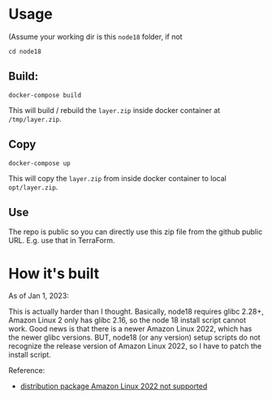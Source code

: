 # Usage
(Assume your working dir is  this `node18` folder, if not
```
cd node18
```

## Build:
```
docker-compose build
```
This will build / rebuild the `layer.zip` inside docker container at `/tmp/layer.zip`.

## Copy
```
docker-compose up
```
This will copy the `layer.zip` from inside docker container to local `opt/layer.zip`.

## Use
The repo is public so you can directly use this zip file from the github public URL.
E.g. use that in TerraForm.

# How it's built
As of Jan 1, 2023:

This is actually harder than I thought.
Basically, node18 requires glibc 2.28+, Amazon Linux 2 only has glibc 2.16, so the node 18 install script cannot work. Good news is that there is a newer Amazon Linux 2022, which has the newer glibc versions. BUT, node18 (or any version) setup scripts do not recognize the release version of Amazon Linux 2022, so I have to patch the install script.

Reference:
- [distribution package Amazon Linux 2022 not supported](https://github.com/nodesource/distributions/issues/1367)
